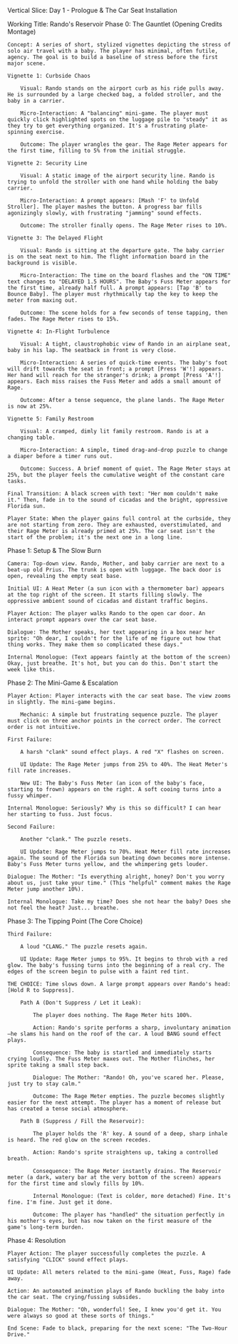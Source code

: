 Vertical Slice: Day 1 - Prologue & The Car Seat Installation

Working Title: Rando's Reservoir
Phase 0: The Gauntlet (Opening Credits Montage)

    Concept: A series of short, stylized vignettes depicting the stress of solo air travel with a baby. The player has minimal, often futile, agency. The goal is to build a baseline of stress before the first major scene.

    Vignette 1: Curbside Chaos

        Visual: Rando stands on the airport curb as his ride pulls away. He is surrounded by a large checked bag, a folded stroller, and the baby in a carrier.

        Micro-Interaction: A "balancing" mini-game. The player must quickly click highlighted spots on the luggage pile to "steady" it as they try to get everything organized. It's a frustrating plate-spinning exercise.

        Outcome: The player wrangles the gear. The Rage Meter appears for the first time, filling to 5% from the initial struggle.

    Vignette 2: Security Line

        Visual: A static image of the airport security line. Rando is trying to unfold the stroller with one hand while holding the baby carrier.

        Micro-Interaction: A prompt appears: [Mash 'F' to Unfold Stroller]. The player mashes the button. A progress bar fills agonizingly slowly, with frustrating "jamming" sound effects.

        Outcome: The stroller finally opens. The Rage Meter rises to 10%.

    Vignette 3: The Delayed Flight

        Visual: Rando is sitting at the departure gate. The baby carrier is on the seat next to him. The flight information board in the background is visible.

        Micro-Interaction: The time on the board flashes and the "ON TIME" text changes to "DELAYED 1.5 HOURS". The Baby's Fuss Meter appears for the first time, already half full. A prompt appears: [Tap 'B' to Bounce Baby]. The player must rhythmically tap the key to keep the meter from maxing out.

        Outcome: The scene holds for a few seconds of tense tapping, then fades. The Rage Meter rises to 15%.

    Vignette 4: In-Flight Turbulence

        Visual: A tight, claustrophobic view of Rando in an airplane seat, baby in his lap. The seatback in front is very close.

        Micro-Interaction: A series of quick-time events. The baby's foot will drift towards the seat in front; a prompt [Press 'W'!] appears. Her hand will reach for the stranger's drink; a prompt [Press 'A'!] appears. Each miss raises the Fuss Meter and adds a small amount of Rage.

        Outcome: After a tense sequence, the plane lands. The Rage Meter is now at 25%.

    Vignette 5: Family Restroom

        Visual: A cramped, dimly lit family restroom. Rando is at a changing table.

        Micro-Interaction: A simple, timed drag-and-drop puzzle to change a diaper before a timer runs out.

        Outcome: Success. A brief moment of quiet. The Rage Meter stays at 25%, but the player feels the cumulative weight of the constant care tasks.

    Final Transition: A black screen with text: "Her mom couldn't make it." Then, fade in to the sound of cicadas and the bright, oppressive Florida sun.

    Player State: When the player gains full control at the curbside, they are not starting from zero. They are exhausted, overstimulated, and their Rage Meter is already primed at 25%. The car seat isn't the start of the problem; it's the next one in a long line.

Phase 1: Setup & The Slow Burn

    Camera: Top-down view. Rando, Mother, and baby carrier are next to a beat-up old Prius. The trunk is open with luggage. The back door is open, revealing the empty seat base.

    Initial UI: A Heat Meter (a sun icon with a thermometer bar) appears at the top right of the screen. It starts filling slowly. The oppressive ambient sound of cicadas and distant traffic begins.

    Player Action: The player walks Rando to the open car door. An interact prompt appears over the car seat base.

    Dialogue: The Mother speaks, her text appearing in a box near her sprite: "Oh dear, I couldn't for the life of me figure out how that thing works. They make them so complicated these days."

    Internal Monologue: (Text appears faintly at the bottom of the screen) Okay, just breathe. It's hot, but you can do this. Don't start the week like this.

Phase 2: The Mini-Game & Escalation

    Player Action: Player interacts with the car seat base. The view zooms in slightly. The mini-game begins.

        Mechanic: A simple but frustrating sequence puzzle. The player must click on three anchor points in the correct order. The correct order is not intuitive.

    First Failure:

        A harsh "clank" sound effect plays. A red "X" flashes on screen.

        UI Update: The Rage Meter jumps from 25% to 40%. The Heat Meter's fill rate increases.

        New UI: The Baby's Fuss Meter (an icon of the baby's face, starting to frown) appears on the right. A soft cooing turns into a fussy whimper.

    Internal Monologue: Seriously? Why is this so difficult? I can hear her starting to fuss. Just focus.

    Second Failure:

        Another "clank." The puzzle resets.

        UI Update: Rage Meter jumps to 70%. Heat Meter fill rate increases again. The sound of the Florida sun beating down becomes more intense. Baby's Fuss Meter turns yellow, and the whimpering gets louder.

    Dialogue: The Mother: "Is everything alright, honey? Don't you worry about us, just take your time." (This "helpful" comment makes the Rage Meter jump another 10%).

    Internal Monologue: Take my time? Does she not hear the baby? Does she not feel the heat? Just... breathe.

Phase 3: The Tipping Point (The Core Choice)

    Third Failure:

        A loud "CLANG." The puzzle resets again.

        UI Update: Rage Meter jumps to 95%. It begins to throb with a red glow. The baby's fussing turns into the beginning of a real cry. The edges of the screen begin to pulse with a faint red tint.

    THE CHOICE: Time slows down. A large prompt appears over Rando's head: [Hold R to Suppress].

        Path A (Don't Suppress / Let it Leak):

            The player does nothing. The Rage Meter hits 100%.

            Action: Rando's sprite performs a sharp, involuntary animation—he slams his hand on the roof of the car. A loud BANG sound effect plays.

            Consequence: The baby is startled and immediately starts crying loudly. The Fuss Meter maxes out. The Mother flinches, her sprite taking a small step back.

            Dialogue: The Mother: "Rando! Oh, you've scared her. Please, just try to stay calm."

            Outcome: The Rage Meter empties. The puzzle becomes slightly easier for the next attempt. The player has a moment of release but has created a tense social atmosphere.

        Path B (Suppress / Fill the Reservoir):

            The player holds the 'R' key. A sound of a deep, sharp inhale is heard. The red glow on the screen recedes.

            Action: Rando's sprite straightens up, taking a controlled breath.

            Consequence: The Rage Meter instantly drains. The Reservoir meter (a dark, watery bar at the very bottom of the screen) appears for the first time and slowly fills by 10%.

            Internal Monologue: (Text is colder, more detached) Fine. It's fine. I'm fine. Just get it done.

            Outcome: The player has "handled" the situation perfectly in his mother's eyes, but has now taken on the first measure of the game's long-term burden.

Phase 4: Resolution

    Player Action: The player successfully completes the puzzle. A satisfying "CLICK" sound effect plays.

    UI Update: All meters related to the mini-game (Heat, Fuss, Rage) fade away.

    Action: An automated animation plays of Rando buckling the baby into the car seat. The crying/fussing subsides.

    Dialogue: The Mother: "Oh, wonderful! See, I knew you'd get it. You were always so good at these sorts of things."

    End Scene: Fade to black, preparing for the next scene: "The Two-Hour Drive."